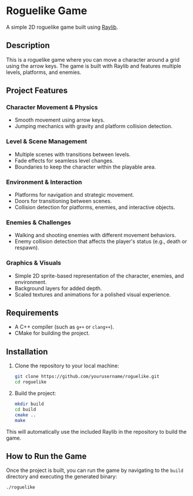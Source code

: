 # Roguelike Game

A simple 2D roguelike game built using [Raylib](https://www.raylib.com/).

## Description

This is a roguelike game where you can move a character around a grid using the arrow keys. The game is built with Raylib and features multiple levels, platforms, and enemies.

## Project Features

### Character Movement & Physics
- Smooth movement using arrow keys.
- Jumping mechanics with gravity and platform collision detection.

### Level & Scene Management
- Multiple scenes with transitions between levels.
- Fade effects for seamless level changes.
- Boundaries to keep the character within the playable area.

### Environment & Interaction
- Platforms for navigation and strategic movement.
- Doors for transitioning between scenes.
- Collision detection for platforms, enemies, and interactive objects.

### Enemies & Challenges
- Walking and shooting enemies with different movement behaviors.
- Enemy collision detection that affects the player's status (e.g., death or respawn).

### Graphics & Visuals
- Simple 2D sprite-based representation of the character, enemies, and environment.
- Background layers for added depth.
- Scaled textures and animations for a polished visual experience.

## Requirements

- A C++ compiler (such as `g++` or `clang++`).
- CMake for building the project.

## Installation

1. Clone the repository to your local machine:

    ```bash
    git clone https://github.com/yourusername/roguelike.git
    cd roguelike
    ```

2. Build the project:

    ```bash
    mkdir build
    cd build
    cmake ..
    make
    ```

This will automatically use the included Raylib in the repository to build the game.

## How to Run the Game

Once the project is built, you can run the game by navigating to the `build` directory and executing the generated binary:

```bash
./roguelike